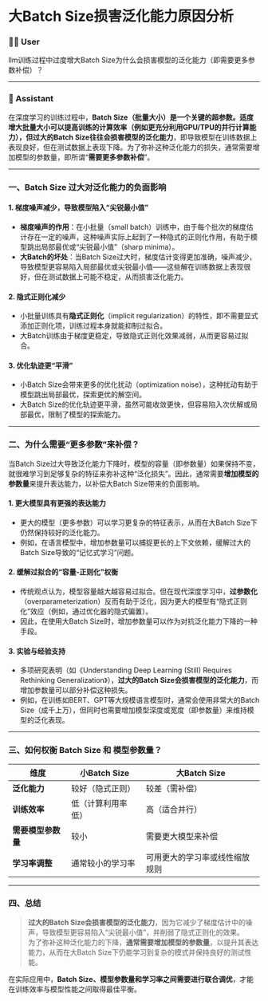 # 大Batch Size损害泛化能力原因分析

### 🧑‍💻 User

llm训练过程中过度增大Batch Size为什么会损害模型的泛化能力（即需要更多参数补偿）？

---

### 🤖 Assistant

在深度学习的训练过程中，**Batch Size（批量大小）**是一个关键的超参数。适度增大批量大小可以提高训练的计算效率（例如更充分利用GPU/TPU的并行计算能力），但**过大的Batch Size往往会损害模型的泛化能力**，即导致模型在训练数据上表现良好，但在测试数据上表现下降。为了弥补这种泛化能力的损失，通常需要增加模型的参数量，即所谓“**需要更多参数补偿**”。

---

### 一、Batch Size 过大对泛化能力的负面影响

#### 1. **梯度噪声减少，导致模型陷入“尖锐最小值”**
- **梯度噪声的作用**：在小批量（small batch）训练中，由于每个批次的梯度估计存在一定的噪声，这种噪声实际上起到了一种隐式的正则化作用，有助于模型跳出局部最优或“尖锐最小值”（sharp minima）。
- **大Batch的坏处**：当Batch Size过大时，梯度估计变得更加准确，噪声减少，导致模型更容易陷入局部最优或尖锐最小值——这些解在训练数据上表现很好，但在测试数据上可能不稳定，从而损害泛化能力。

#### 2. **隐式正则化减少**
- 小批量训练具有**隐式正则化**（implicit regularization）的特性，即不需要显式添加正则化项，训练过程本身就能抑制过拟合。
- 大Batch训练由于梯度更稳定，导致隐式正则化效果减弱，从而更容易过拟合。

#### 3. **优化轨迹更“平滑”**
- 小Batch Size会带来更多的优化扰动（optimization noise），这种扰动有助于模型跳出局部最优，探索更优的解空间。
- 大Batch Size的优化轨迹更平滑，虽然可能收敛更快，但容易陷入次优解或局部最优，限制了模型的探索能力。

---

### 二、为什么需要“更多参数”来补偿？

当Batch Size过大导致泛化能力下降时，模型的容量（即参数量）如果保持不变，就很难学习到足够复杂的特征来弥补这种“泛化损失”。因此，通常需要**增加模型的参数量**来提升表达能力，以补偿大Batch Size带来的负面影响。

#### 1. **更大模型具有更强的表达能力**
- 更大的模型（更多参数）可以学习更复杂的特征表示，从而在大Batch Size下仍然保持较好的泛化能力。
- 例如，在语言模型中，增加参数量可以捕捉更长的上下文依赖，缓解过大的Batch Size导致的“记忆式学习”问题。

#### 2. **缓解过拟合的“容量-正则化”权衡**
- 传统观点认为，模型容量越大越容易过拟合。但在现代深度学习中，**过参数化**（overparameterization）反而有助于泛化，因为更大的模型有“隐式正则化”效应（例如，通过优化器的隐式偏置）。
- 因此，在使用大Batch Size时，增加参数量可以作为对抗泛化能力下降的一种手段。

#### 3. **实验与经验支持**
- 多项研究表明（如《Understanding Deep Learning (Still) Requires Rethinking Generalization》），**过大的Batch Size会损害模型的泛化能力**，而增加参数量可以部分补偿这种损失。
- 例如，在训练如BERT、GPT等大规模语言模型时，通常会使用非常大的Batch Size（成千上万），但同时也需要增加模型深度或宽度（即参数量）来维持模型的泛化表现。

---

### 三、如何权衡 Batch Size 和 模型参数量？

| 维度 | 小Batch Size | 大Batch Size |
|------|--------------|--------------|
| **泛化能力** | 较好（隐式正则） | 较差（需补偿） |
| **训练效率** | 低（计算利用率低） | 高（适合并行） |
| **需要模型参数量** | 较小 | 需要更大模型来补偿 |
| **学习率调整** | 通常较小的学习率 | 可用更大的学习率或线性缩放规则 |

---

### 四、总结

> **过大的Batch Size会损害模型的泛化能力**，因为它减少了梯度估计中的噪声，导致模型更容易陷入“尖锐最小值”，并削弱了隐式正则化的效果。  
> 为了弥补这种泛化能力的下降，**通常需要增加模型的参数量**，以提升其表达能力，从而在大Batch Size下仍能学习到复杂的模式并保持良好的测试性能。

在实际应用中，**Batch Size、模型参数量和学习率之间需要进行联合调优**，才能在训练效率与模型性能之间取得最佳平衡。